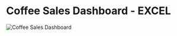 # Coffee Sales Dashboard - EXCEL


![Coffee Sales Dashboard](https://github.com/user-attachments/assets/d3e6b998-bccd-4c29-8160-388f1f813902)
